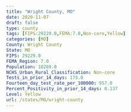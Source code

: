 ```yaml
---
title: "Wright County, MO"
date: 2020-11-07
draft: false
type: county
tags: [FIPS:29229.0,FEMA:7.0,Non-core,Yellow]
categories: [MO]
County: Wright County
State: MO
FIPS: 29229.0
FEMA_Region: 7.0
Population: 18289.0
NCHS_Urban_Rural_Classification: Non-core
Tests_in_prior_14_days: 175.0
Fourteen_day_test_rate_per_100000: 957.0
Percent_Positivity_in_prior_14_days: 0.137
Level: Yellow
url: /states/MO/wright-county
---
```



